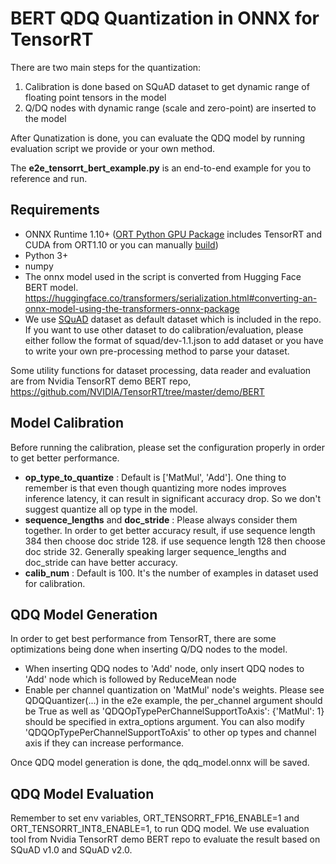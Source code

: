 # BERT QDQ Quantization in ONNX for TensorRT  
There are two main steps for the quantization:
1. Calibration is done based on SQuAD dataset to get dynamic range of floating point tensors in the model
2. Q/DQ nodes with dynamic range (scale and zero-point) are inserted to the model

After Qunatization is done, you can evaluate the QDQ model by running evaluation script we provide or your own method.

The **e2e_tensorrt_bert_example.py** is an end-to-end example for you to reference and run.

## Requirements
* ONNX Runtime 1.10+ ([ORT Python GPU Package](https://pypi.org/project/onnxruntime-gpu/) includes TensorRT and CUDA from ORT1.10 or you can manually [build](https://onnxruntime.ai/docs/build/eps.html#tensorrt)) 
* Python 3+
* numpy 
* The onnx model used in the script is converted from Hugging Face BERT model. https://huggingface.co/transformers/serialization.html#converting-an-onnx-model-using-the-transformers-onnx-package
* We use [SQuAD](https://rajpurkar.github.io/SQuAD-explorer/) dataset as default dataset which is included in the repo. If you want to use other dataset to do calibration/evaluation, please either follow the format of squad/dev-1.1.json to add dataset or you have to write your own pre-processing method to parse your dataset.

Some utility functions for dataset processing, data reader and evaluation are from Nvidia TensorRT demo BERT repo,
https://github.com/NVIDIA/TensorRT/tree/master/demo/BERT
## Model Calibration
Before running the calibration, please set the configuration properly in order to get better performance.
* **op_type_to_quantize** : Default is ['MatMul', 'Add']. One thing to remember is that even though quantizing more nodes improves inference latency, it can result in significant accuracy drop. So we don't suggest quantize all op type in the model.
* **sequence_lengths** and **doc_stride** : Please always consider them together. In order to get better accuracy result, if use sequence length 384 then choose doc stride 128. if use sequence length 128 then choose doc stride 32. Generally speaking larger sequence_lengths and doc_stride can have better accuracy.
* **calib_num** : Default is 100. It's the number of examples in dataset used for calibration.

## QDQ Model Generation
In order to get best performance from TensorRT, there are some optimizations being done when inserting Q/DQ nodes to the model.
* When inserting QDQ nodes to 'Add' node, only insert QDQ nodes to 'Add' node which is followed by ReduceMean node
* Enable per channel quantization on 'MatMul' node's weights. Please see QDQQuantizer(...) in the e2e example, the per_channel argument should be True as well as 'QDQOpTypePerChannelSupportToAxis': {'MatMul': 1} should be specified in extra_options argument. You can also modify 'QDQOpTypePerChannelSupportToAxis' to other op types and channel axis if they can increase performance.

Once QDQ model generation is done, the qdq_model.onnx will be saved.

## QDQ Model Evaluation
Remember to set env variables, ORT_TENSORRT_FP16_ENABLE=1 and ORT_TENSORRT_INT8_ENABLE=1, to run QDQ model.
We use evaluation tool from Nvidia TensorRT demo BERT repo to evaluate the result based on SQuAD v1.0 and SQuAD v2.0.
